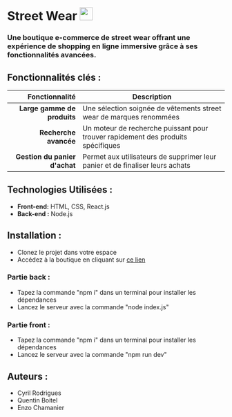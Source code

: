 # Street Wear <img src="https://tailwindui.com/img/logos/mark.svg?color=red&shade=600"  style="text-align:center" width="30" height="auto" />

### Une boutique e-commerce de street wear offrant une expérience de shopping en ligne immersive grâce à ses fonctionnalités avancées. 

## Fonctionnalités clés :
| Fonctionnalité | Description |
|-----:|-----------|
|**Large gamme de produits**| Une sélection soignée de vêtements street wear de marques renommées |
|**Recherche avancée**| Un moteur de recherche puissant pour trouver rapidement des produits spécifiques |
|**Gestion du panier d'achat**| Permet aux utilisateurs de supprimer leur panier et de finaliser leurs achats|

## Technologies Utilisées :
- **Front-end:** HTML, CSS, React.js
- **Back-end :** Node.js

## Installation :
- Clonez le projet dans votre espace
- Accédez à la boutique en cliquant sur [ce lien](http://localhost:5173/)

### Partie back : 
- Tapez la commande "npm i" dans un terminal pour installer les dépendances
- Lancez le serveur avec la commande "node index.js"

### Partie front :
- Tapez la commande "npm i" dans un terminal pour installer les dépendances
- Lancez le serveur avec la commande "npm run dev"

## Auteurs :
- Cyril Rodrigues
- Quentin Boitel
- Enzo Chamanier
